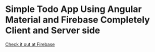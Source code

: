 # Simple Todo App Using Angular Material and Firebase Completely Client and Server side
[Check it out at Firebase](https://todosmaterial1.firebaseapp.com/)

